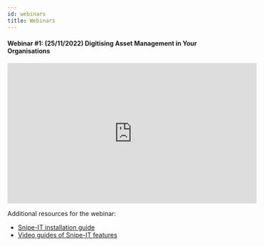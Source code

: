 ```yaml
---
id: webinars
title: Webinars
---
```


#### Webinar #1: (25/11/2022) Digitising Asset Management in Your Organisations

<iframe width="560" height="315" src="https://www.youtube.com/embed/M_qEBewAtCY" title="YouTube video player" frameborder="0" allow="accelerometer; autoplay; clipboard-write; encrypted-media; gyroscope; picture-in-picture" allowFullscreen></iframe>

Additional resources for the webinar:

- [Snipe-IT installation guide](/docs/resources/playbook/Guides%20and%20Tutorials/Asset%20Management%20using%20Snipe-IT/tutorial-Snipe-IT-Guide)
- [Video guides of Snipe-IT features](https://drive.google.com/drive/folders/1tNJ0c0DkLdefCxHbzofR2dt0Cy3g8VY8)
